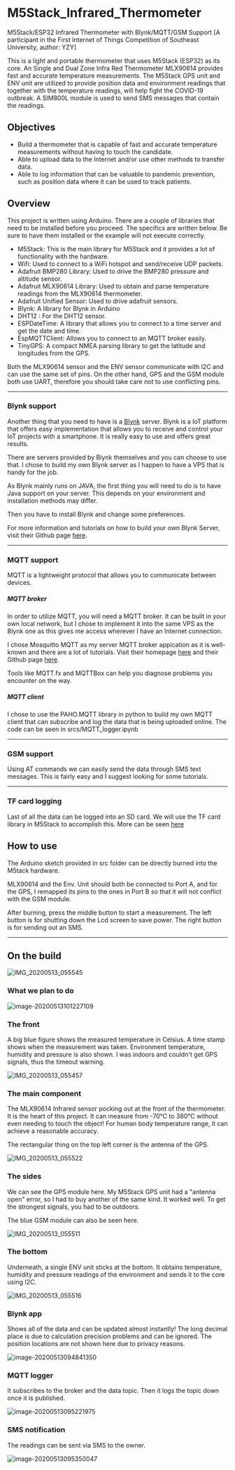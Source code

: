 # M5Stack_Infrared_Thermometer
M5Stack/ESP32 Infrared Thermometer with Blynk/MQTT/GSM Support
[A participant in the First Internet of Things Competition of Southeast University, author: YZY]

This is a light and portable thermometer that uses M5Stack (ESP32) as its core. An Single and Dual Zone Infra Red Thermometer MLX90614 provides fast and accurate temperature measurements. The M5Stack GPS unit and ENV unit are utilized to provide position data and environment readings that together with the  temperature readings, will help fight the COVID-19 outbreak. A SIM800L module is used to send SMS messages that contain the readings.

## Objectives

- Build a thermometer that is capable of fast and accurate temperature measurements without having to touch the candidate.
- Able to upload data to the Internet and/or use other methods to transfer data.
- Able to log information that can be valuable to pandemic prevention, such as position data where it can be used to track patients.

## Overview

This project is written using Arduino. There are a couple of libraries that need to be installed before you proceed. The specifics are written below. Be sure to have them installed or the example will not execute correctly.

- M5Stack: This is the main library for M5Stack and it provides a lot of functionality with the hardware.
- Wifi: Used to connect to a WiFi hotspot and send/receive UDP packets.
- Adafruit BMP280 Library: Used to drive the BMP280 pressure and altitude sensor.
- Adafruit MLX90614 Library: Used to obtain and parse temperature readings from the MLX90614 thermometer.
- Adafruit Unified Sensor: Used to drive adafruit sensors.
- Blynk: A library for Blynk in Arduino
- DHT12 : For the DHT12 sensor.
- ESPDateTime: A library that allows you to connect to a time server and get the date and time.
- EspMQTTClient: Allows you to connect to an MQTT broker easily.
- TinyGPS: A compact NMEA parsing library to get the latitude and longitudes from the GPS.

Both the MLX90614 sensor and the ENV sensor communicate with I2C and can use the same set of pins. On the other hand, GPS and the GSM module both use UART, therefore you should take care not to use conflicting pins.

-----------------------

### Blynk support

Another thing that you need to have is a [Blynk](https://blynk.io/) server. Blynk is a IoT platform that offers easy implementation that allows you to receive and control your IoT projects with a smartphone. It is really easy to use and offers great results.

There are servers provided by Blynk themselves and you can choose to use that. I chose to build my own Blynk server as I happen to have a VPS that is handy for the job. 

As Blynk mainly runs on JAVA, the first thing you will need to do is to have Java support on your server. This depends on your environment and installation methods may differ.

Then you have to install Blynk and change some preferences.

For more information and tutorials on how to build your own Blynk Server, visit their Github page [here](https://github.com/blynkkk/blynk-server).

--------------------------

### MQTT support

MQTT is a lightweight protocol that allows you to communicate between devices. 

##### MQTT broker

In order to utilize MQTT, you will need a MQTT broker. It can be built in your own local network, but I chose to implement it into the same VPS as the Blynk one as this gives me access wherever I have an Internet connection.

I chose Mosquitto MQTT as my server MQTT broker appication as it is well-known and there are a lot of tutorials. Visit their homepage [here](https://mosquitto.org/) and their Github page [here](https://github.com/eclipse/mosquitto).

Tools like MQTT.fx and MQTTBox can help you diagnose problems you encounter on the way.

##### MQTT client

I chose to use the PAHO.MQTT library in python to build my own MQTT client that can subscribe and log the data that is being uploaded online. The code can be seen in srcs/MQTT_logger.ipynb

---------------------------------------

### GSM support

Using AT commands we can easily send the data through SMS text messages. This is fairly easy and I suggest looking for some tutorials.

---------------

### TF card logging

Last of all the data can be logged into an SD card. We will use the TF card library in M5Stack to accomplish this. More can be seen [here](https://docs.m5stack.com/#/en/arduino/arduino_api)

## How to use

The Arduino sketch provided in src folder can be directly burned into the M5tack hardware. 

MLX90614 and the Env. Unit should both be connected to Port A, and for the GPS, I remapped its pins to the ones in Port B so that it will not conflict with the GSM module.

After burning, press the middle button to start a measurement. The left button is for shutting down the Lcd screen to save power. The right button is for sending out an SMS.

----------------------

## On the build

![IMG_20200513_055545](https://github.com/AuroralDiffraction/M5Stack_Infrared_Thermometer/blob/master/images/1.jpg)

### What we plan to do

![image-20200513101227109](https://github.com/AuroralDiffraction/M5Stack_Infrared_Thermometer/blob/master/images/8.png)

### The front

A big blue figure shows the measured temperature in Celsius. A time stamp shows when the measurement was taken. Environment temperature, humidity and pressure is also shown. I was indoors and couldn't get GPS signals, thus the timeout warning.

![IMG_20200513_055457](https://github.com/AuroralDiffraction/M5Stack_Infrared_Thermometer/blob/master/images/2.jpg)

### The main component

The MLX90614 Infrared sensor pocking out at the front of the thermometer. It is the heart of this project. It can measure from -70℃ to 380℃ without even needing to touch the object! For human body temperature range, it can achieve a reasonable accuracy.

The rectangular thing on the top left corner is the antenna of the GPS.

![IMG_20200513_055522](https://github.com/AuroralDiffraction/M5Stack_Infrared_Thermometer/blob/master/images/3.jpg)

### The sides

We can see the GPS module here. My M5Stack GPS unit had a "antenna open" error, so I had to buy another of the same kind. It worked well. To get the strongest signals, you had to be outdoors.

The blue GSM module can also be seen here.

![IMG_20200513_055511](https://github.com/AuroralDiffraction/M5Stack_Infrared_Thermometer/blob/master/images/4.jpg)

### The bottom

Underneath, a single ENV unit sticks at the bottom. It obtains temperature, humidity and pressure readings of the environment and sends it to the core using I2C.

![IMG_20200513_055516](https://github.com/AuroralDiffraction/M5Stack_Infrared_Thermometer/blob/master/images/5.jpg)

 ### Blynk app

Shows all of the data and can be updated almost instantly! The long decimal place is due to calculation precision problems and can be ignored. The position locations are not shown here due to privacy reasons.

![image-20200513094841350](https://github.com/AuroralDiffraction/M5Stack_Infrared_Thermometer/blob/master/images/6.jpg)

### MQTT logger

It subscribes to the broker and the data topic. Then it logs the topic down once it is published.

![image-20200513095221975](https://github.com/AuroralDiffraction/M5Stack_Infrared_Thermometer/blob/master/images/10.png)

### SMS notification

The readings can be sent via SMS to the owner.

![image-20200513095350047](https://github.com/AuroralDiffraction/M5Stack_Infrared_Thermometer/blob/master/images/7.jpg)
